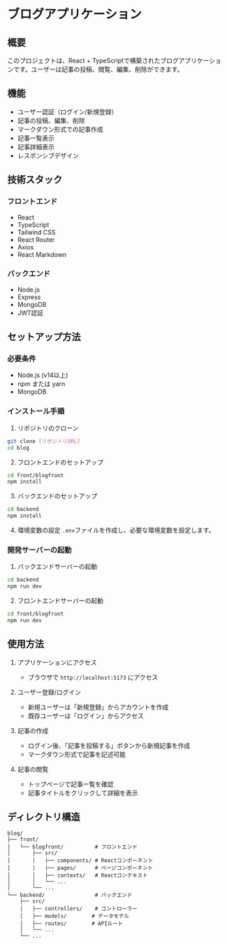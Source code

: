 # ブログアプリケーション

## 概要
このプロジェクトは、React + TypeScriptで構築されたブログアプリケーションです。ユーザーは記事の投稿、閲覧、編集、削除ができます。

## 機能
- ユーザー認証（ログイン/新規登録）
- 記事の投稿、編集、削除
- マークダウン形式での記事作成
- 記事一覧表示
- 記事詳細表示
- レスポンシブデザイン

## 技術スタック
### フロントエンド
- React
- TypeScript
- Tailwind CSS
- React Router
- Axios
- React Markdown

### バックエンド
- Node.js
- Express
- MongoDB
- JWT認証

## セットアップ方法

### 必要条件
- Node.js (v14以上)
- npm または yarn
- MongoDB

### インストール手順

1. リポジトリのクローン
```bash
git clone [リポジトリURL]
cd blog
```

2. フロントエンドのセットアップ
```bash
cd front/blogfront
npm install
```

3. バックエンドのセットアップ
```bash
cd backend
npm install
```

4. 環境変数の設定
`.env`ファイルを作成し、必要な環境変数を設定します。

### 開発サーバーの起動

1. バックエンドサーバーの起動
```bash
cd backend
npm run dev
```

2. フロントエンドサーバーの起動
```bash
cd front/blogfront
npm run dev
```

## 使用方法

1. アプリケーションにアクセス
   - ブラウザで `http://localhost:5173` にアクセス

2. ユーザー登録/ログイン
   - 新規ユーザーは「新規登録」からアカウントを作成
   - 既存ユーザーは「ログイン」からアクセス

3. 記事の作成
   - ログイン後、「記事を投稿する」ボタンから新規記事を作成
   - マークダウン形式で記事を記述可能

4. 記事の閲覧
   - トップページで記事一覧を確認
   - 記事タイトルをクリックして詳細を表示

## ディレクトリ構造
```
blog/
├── front/
│   └── blogfront/          # フロントエンド
│       ├── src/
│       │   ├── components/ # Reactコンポーネント
│       │   ├── pages/      # ページコンポーネント
│       │   ├── contexts/   # Reactコンテキスト
│       │   └── ...
│       └── ...
└── backend/                # バックエンド
    ├── src/
    │   ├── controllers/    # コントローラー
    │   ├── models/        # データモデル
    │   ├── routes/        # APIルート
    │   └── ...
    └── ...
```